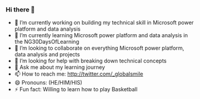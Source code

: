 ### Hi there 👋

- 🔭 I’m currently working on building my technical skill in Microsoft power platform and data analysis
- 🌱 I’m currently learning Microsoft power platform and data analysis in the NG30DaysOfLearning
- 👯 I’m looking to collaborate on everything Microsoft power platform, data analysis and projects
- 🤔 I’m looking for help with breaking down technical concepts
- 💬 Ask me about my learning journey
- 📫 How to reach me: http://twitter.com/_globalsmile
- 😄 Pronouns: (HE/HIM/HIS)
- ⚡ Fun fact: Willing to learn how to play Basketball

